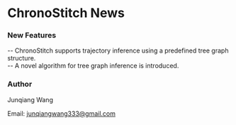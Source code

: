 # ChronoStitch News


### New Features

-- ChronoStitch supports trajectory inference using a predefined tree graph structure.   
-- A novel algorithm for tree graph inference is introduced.






### Author 

Junqiang Wang

Email: junqiangwang333@gmail.com



